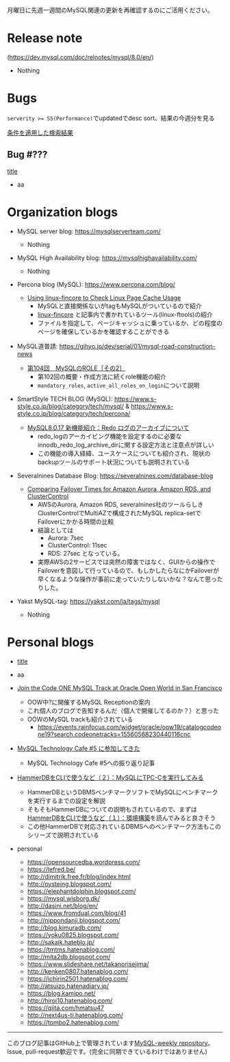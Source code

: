月曜日に先週一週間のMySQL関連の更新を再確認するのにご活用ください。

# Release note

(https://dev.mysql.com/doc/relnotes/mysql/8.0/en/)

- Nothing

# Bugs

`serverity >= S5(Performance)`でupdatedでdesc sort、結果の今週分を見る

[条件を適用した検索結果](https://bugs.mysql.com/search.php?cmd=display&status=All&severity=-5&os=5&bug_age=0&order_by=mtime&direction=ASC&limit=30&mine=0&reorder_by=mtime)

## Bug #???

[title](url)

- aa

# Organization blogs

- MySQL server blog: https://mysqlserverteam.com/
  - Nothing

- MySQL High Availability blog: https://mysqlhighavailability.com/
  - Nothing

- Percona blog (MySQL): https://www.percona.com/blog/
  - [Using linux-fincore to Check Linux Page Cache Usage](https://www.percona.com/blog/2019/08/29/using-linux-fincore-to-check-linux-page-cache-usage/)
    - MySQLと直接関係ないがtagもMySQLがついているので紹介
    - [linux-fincore](https://github.com/yazgoo/linux-ftools) と記事内で書かれているツール(linux-ftools)の紹介
    - ファイルを指定して、ページキャッシュに乗っているか、どの程度のページを確保しているかを確認することができる

- MySQL道普請: https://gihyo.jp/dev/serial/01/mysql-road-construction-news
  - [第104回　MySQLのROLE［その2］](https://gihyo.jp/dev/serial/01/mysql-road-construction-news/0104)
    - 第102回の概要・作成方法に続くrole機能の紹介
    - `mandatory_roles`, `active_all_roles_on_login`について説明

- SmartStyle TECH BLOG (MySQL): https://www.s-style.co.jp/blog/category/tech/mysql/ & https://www.s-style.co.jp/blog/category/tech/percona/
  - [MySQL8.0.17 新機能紹介：Redo ログのアーカイブについて](https://www.s-style.co.jp/blog/2019/08/5060/)
    - redo_logのアーカイビング機能を設定するのに必要なinnodb_redo_log_archive_dirに関する設定方法と注意点が詳しい
    - この機能の導入経緯、ユースケースについても紹介され、現状のbackupツールのサポート状況についても説明されている
- Severalnines Database Blog: https://severalnines.com/database-blog
  - [Comparing Failover Times for Amazon Aurora, Amazon RDS, and ClusterControl](https://severalnines.com/database-blog/comparing-failover-times-amazon-aurora-amazon-rds-and-clustercontrol)
    - AWSのAurora, Amazon RDS, severalnines社のツールらしきClusterControlでMultiAZで構成されたMySQL replica-setでFailoverにかかる時間の比較
    - 結論としては
      - Aurora: 7sec
      - ClusterControl: 11sec
      - RDS: 27sec
      となっている。
    - 実際AWSの2サービスでは突然の障害ではなく、GUIからの操作でFailoverを意図して行っているので、もしかしたらなにかFailoverが早くなるような操作が事前に走っていたりしないかな？なんて思ったりした。

- Yakst MySQL-tag: https://yakst.com/ja/tags/mysql
  - Nothing



# Personal blogs

- [title](url)
- aa

- [Join the Code ONE MySQL Track at Oracle Open World in San Francisco](https://lefred.be/content/join-the-code-one-mysql-track-at-oracle-open-world-in-san-francisco/)
  - OOW中?に開催するMySQL Receptionの案内
  - これ個人のブログで告知するんだ（個人で開催してるのか？）と思った
  - OOWのMySQL trackも紹介されている
    - https://events.rainfocus.com/widget/oracle/oow19/catalogcodeone19?search.codeonetracks=15560568230440116cnc
- [MySQL Technology Cafe #5 に参加してきた](http://mita2db.blogspot.com/2019/08/mysql-technology-cafe-5.html)
  - MySQL Technology Cafe #5への振り返り記事
- [HammerDBをCLIで使うなど（２）：MySQLにTPC-Cを実行してみる](http://atsuizo.hatenadiary.jp/entry/2019/08/27/090000)
  - HammerDBというDBMSベンチマークソフトでMySQLにベンチマークを実行するまでの設定を解説
  - そもそもHammerDBについての説明もされているので、まずは[HammerDBをCLIで使うなど（１）：環境構築](http://atsuizo.hatenadiary.jp/entry/2019/08/26/090000)を読んでみると良さそう
  - この他HammerDBで対応されているDBMSへのベンチマーク方法もこのシリーズで説明されている


- personal
  - https://opensourcedba.wordpress.com/
  - https://lefred.be/
  - http://dimitrik.free.fr/blog/index.html
  - http://oysteing.blogspot.com/
  - https://elephantdolphin.blogspot.com/
  - https://mysql.wisborg.dk/
  - http://dasini.net/blog/en/
  - https://www.fromdual.com/blog/41
  - http://nippondanji.blogspot.com/
  - http://blog.kimuradb.com/
  - https://yoku0825.blogspot.com/
  - http://sakaik.hateblo.jp/
  - https://tmtms.hatenablog.com/
  - http://mita2db.blogspot.com/
  - https://www.slideshare.net/takanorisejima/
  - http://kenken0807.hatenablog.com/
  - https://ichirin2501.hatenablog.com/
  - http://atsuizo.hatenadiary.jp/
  - https://blog.kamipo.net/
  - http://hiroi10.hatenablog.com/
  - https://qiita.com/hmatsu47
  - http://next4us-ti.hatenablog.com/
  - https://tombo2.hatenablog.com/



-----

このブログ記事はGitHub上で管理されています[MySQL-weekly repository](https://github.com/tom--bo/MySQL-weekly)。Issue, pull-request歓迎です。(完全に同期できているわけではありません)
